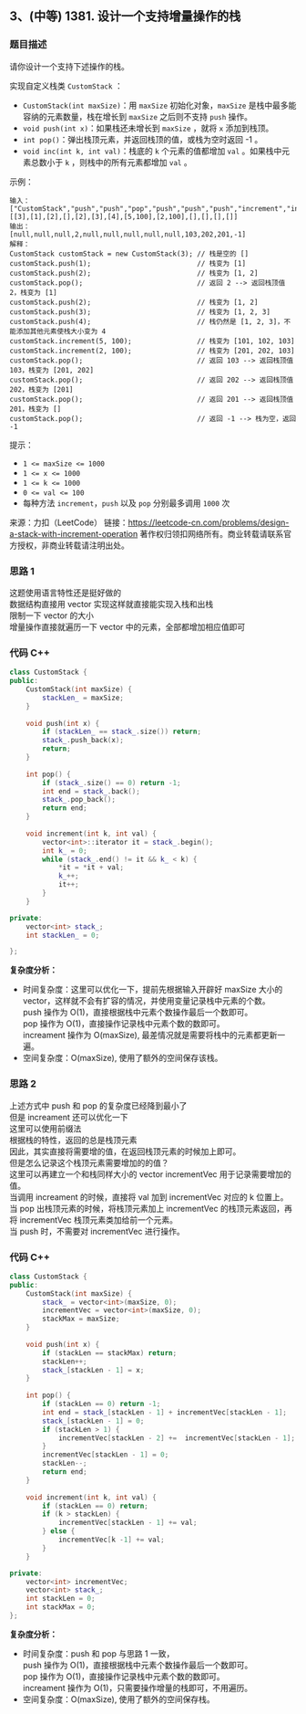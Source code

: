 ## 3、(中等) 1381. 设计一个支持增量操作的栈 

### 题目描述  
请你设计一个支持下述操作的栈。

实现自定义栈类 `CustomStack` ：

  -  `CustomStack(int maxSize)`：用 `maxSize` 初始化对象，`maxSize` 是栈中最多能容纳的元素数量，栈在增长到 `maxSize` 之后则不支持 `push` 操作。
  -  `void push(int x)`：如果栈还未增长到 `maxSize` ，就将 `x` 添加到栈顶。
  -  `int pop()`：弹出栈顶元素，并返回栈顶的值，或栈为空时返回 -1 。
  -  `void inc(int k, int val)`：栈底的 `k` 个元素的值都增加 `val` 。如果栈中元素总数小于 `k` ，则栈中的所有元素都增加 `val` 。


示例：
```
输入：
["CustomStack","push","push","pop","push","push","push","increment","increment","pop","pop","pop","pop"]
[[3],[1],[2],[],[2],[3],[4],[5,100],[2,100],[],[],[],[]]
输出：
[null,null,null,2,null,null,null,null,null,103,202,201,-1]
解释：
CustomStack customStack = new CustomStack(3); // 栈是空的 []
customStack.push(1);                          // 栈变为 [1]
customStack.push(2);                          // 栈变为 [1, 2]
customStack.pop();                            // 返回 2 --> 返回栈顶值 2，栈变为 [1]
customStack.push(2);                          // 栈变为 [1, 2]
customStack.push(3);                          // 栈变为 [1, 2, 3]
customStack.push(4);                          // 栈仍然是 [1, 2, 3]，不能添加其他元素使栈大小变为 4
customStack.increment(5, 100);                // 栈变为 [101, 102, 103]
customStack.increment(2, 100);                // 栈变为 [201, 202, 103]
customStack.pop();                            // 返回 103 --> 返回栈顶值 103，栈变为 [201, 202]
customStack.pop();                            // 返回 202 --> 返回栈顶值 202，栈变为 [201]
customStack.pop();                            // 返回 201 --> 返回栈顶值 201，栈变为 []
customStack.pop();                            // 返回 -1 --> 栈为空，返回 -1
```

提示：
  -  `1 <= maxSize <= 1000`
  -  `1 <= x <= 1000`
  -  `1 <= k <= 1000`
  -  `0 <= val <= 100`
  -  每种方法 `increment`，`push` 以及 `pop` 分别最多调用 `1000` 次

来源：力扣（LeetCode）
链接：https://leetcode-cn.com/problems/design-a-stack-with-increment-operation
著作权归领扣网络所有。商业转载请联系官方授权，非商业转载请注明出处。

### 思路 1
这题使用语言特性还是挺好做的  
数据结构直接用 vector 实现这样就直接能实现入栈和出栈  
限制一下 vector 的大小  
增量操作直接就遍历一下 vector 中的元素，全部都增加相应值即可  

### 代码 C++
```c++
class CustomStack {
public:
    CustomStack(int maxSize) {
        stackLen_ = maxSize;
    }
    
    void push(int x) {
        if (stackLen_ == stack_.size()) return;
        stack_.push_back(x);
        return;
    }
    
    int pop() {
        if (stack_.size() == 0) return -1;
        int end = stack_.back();
        stack_.pop_back();
        return end;
    }
    
    void increment(int k, int val) {
        vector<int>::iterator it = stack_.begin();
        int k_ = 0;
        while (stack_.end() != it && k_ < k) {
            *it = *it + val;
            k_++;
            it++;
        }
    }

private:
    vector<int> stack_;
    int stackLen_ = 0;

};
```

**复杂度分析：**
- 时间复杂度：这里可以优化一下，提前先根据输入开辟好 maxSize 大小的 vector，这样就不会有扩容的情况，并使用变量记录栈中元素的个数。  
push 操作为 O(1)，直接根据栈中元素个数操作最后一个数即可。  
pop 操作为 O(1)，直接操作记录栈中元素个数的数即可。  
increament 操作为 O(maxSize), 最差情况就是需要将栈中的元素都更新一遍。  
- 空间复杂度：O(maxSize), 使用了额外的空间保存该栈。

### 思路 2
上述方式中 push 和 pop 的复杂度已经降到最小了  
但是 increament 还可以优化一下  
这里可以使用前缀法   
根据栈的特性，返回的总是栈顶元素  
因此，其实直接将需要增的值，在返回栈顶元素的时候加上即可。  
但是怎么记录这个栈顶元素需要增加的的值？  
这里可以再建立一个和栈同样大小的 vector incrementVec 用于记录需要增加的值。  
当调用 increament 的时候，直接将 val 加到 incrementVec 对应的 k 位置上。  
当 pop 出栈顶元素的时候，将栈顶元素加上 incrementVec 的栈顶元素返回，再将 incrementVec 栈顶元素类加给前一个元素。  
当 push 时，不需要对 incrementVec 进行操作。  

### 代码 C++
```c++
class CustomStack {
public:
    CustomStack(int maxSize) {
        stack_ = vector<int>(maxSize, 0);
        incrementVec = vector<int>(maxSize, 0);
        stackMax = maxSize;
    }
    
    void push(int x) {
        if (stackLen == stackMax) return;
        stackLen++;
        stack_[stackLen - 1] = x;
    }
    
    int pop() {
        if (stackLen == 0) return -1;
        int end = stack_[stackLen - 1] + incrementVec[stackLen - 1];
        stack_[stackLen - 1] = 0;
        if (stackLen > 1) {
            incrementVec[stackLen - 2] +=  incrementVec[stackLen - 1];
        }
        incrementVec[stackLen - 1] = 0;
        stackLen--;
        return end;
    }
    
    void increment(int k, int val) {
        if (stackLen == 0) return;
        if (k > stackLen) {
            incrementVec[stackLen - 1] += val;
        } else {
            incrementVec[k -1] += val;
        }
    }

private:
    vector<int> incrementVec;
    vector<int> stack_;
    int stackLen = 0;
    int stackMax = 0;
};
```

**复杂度分析：**
- 时间复杂度：push 和 pop 与思路 1 一致，  
push 操作为 O(1)，直接根据栈中元素个数操作最后一个数即可。  
pop 操作为 O(1)，直接操作记录栈中元素个数的数即可。  
increament 操作为 O(1)，只需要操作增量的栈即可，不用遍历。  
- 空间复杂度：O(maxSize), 使用了额外的空间保存栈。